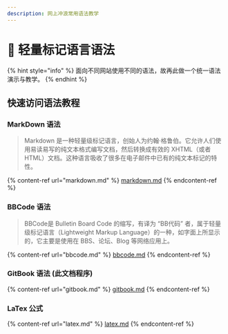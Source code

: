 ```yaml
---
description: 网上冲浪常用语法教学
---
```


# 📌 轻量标记语言语法

{% hint style="info" %}
面向不同网站使用不同的语法，故再此做一个统一语法演示与教学。
{% endhint %}

## 快速访问语法教程

### MarkDown 语法

> Markdown 是一种轻量级标记语言，创始人为约翰·格鲁伯。它允许人们使用易读易写的纯文本格式编写文档，然后转换成有效的 XHTML（或者HTML）文档。这种语言吸收了很多在电子邮件中已有的纯文本标记的特性。

{% content-ref url="markdown.md" %}
[markdown.md](markdown.md)
{% endcontent-ref %}

### BBCode 语法

> BBCode是 Bulletin Board Code 的缩写，有译为 “BB代码” 者，属于轻量级标记语言（Lightweight Markup Language）的一种，如字面上所显示的，它主要是使用在 BBS、论坛、Blog 等网络应用上。

{% content-ref url="bbcode.md" %}
[bbcode.md](bbcode.md)
{% endcontent-ref %}

### GitBook 语法 (此文档程序)

{% content-ref url="gitbook.md" %}
[gitbook.md](gitbook.md)
{% endcontent-ref %}

### LaTex 公式

{% content-ref url="latex.md" %}
[latex.md](latex.md)
{% endcontent-ref %}
